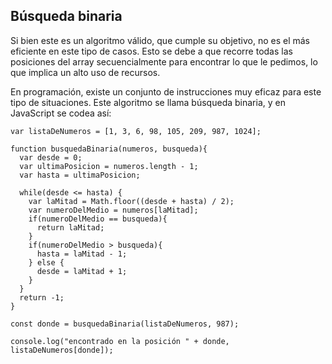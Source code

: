 ## Búsqueda binaria

Si bien este es un algoritmo válido, que cumple su objetivo, no es el más eficiente en este tipo de casos. Esto se debe a que recorre todas las posiciones del array secuencialmente para encontrar lo que le pedimos, lo que implica un alto uso de recursos.

En programación, existe un conjunto de instrucciones muy eficaz para este tipo de situaciones. Este algoritmo se llama búsqueda binaria, y en JavaScript se codea así:

~~~
var listaDeNumeros = [1, 3, 6, 98, 105, 209, 987, 1024];

function busquedaBinaria(numeros, busqueda){
  var desde = 0;
  var ultimaPosicion = numeros.length - 1;
  var hasta = ultimaPosicion;

  while(desde <= hasta) {
    var laMitad = Math.floor((desde + hasta) / 2);
    var numeroDelMedio = numeros[laMitad];
    if(numeroDelMedio == busqueda){
      return laMitad;
    }
    if(numeroDelMedio > busqueda){
      hasta = laMitad - 1;
    } else {
      desde = laMitad + 1;
    }
  }
  return -1;
}

const donde = busquedaBinaria(listaDeNumeros, 987);

console.log("encontrado en la posición " + donde, listaDeNumeros[donde]);

~~~